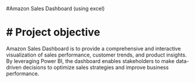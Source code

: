 #Amazon Sales Dashboard (using excel)

# # Project objective
 Amazon Sales Dashboard is to provide a comprehensive and interactive visualization of sales performance, customer trends, and product insights. By leveraging Power BI, the dashboard enables stakeholders to make data-driven decisions to optimize sales strategies and improve business performance.
